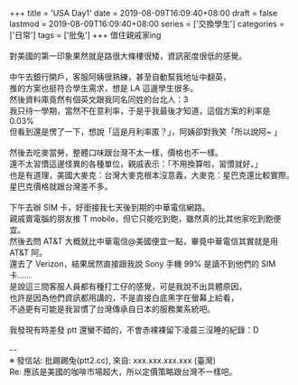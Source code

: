 +++
title = 'USA Day1'
date = 2019-08-09T16:09:40+08:00
draft = false
lastmod = 2019-08-09T16:09:40+08:00
series = ['交換學生']
categories = ['日常']
tags = ['批兔']
+++
借住親戚家ing<br>
<br>
對美國的第一印象果然就是路很大條樓很矮，資訊密度很低的感覺。<br>
<br>
中午去銀行開戶，客服阿姨很熟練，甚至自動幫我地址中翻英，<br>
推的方案也挺符合學生需求，想是 LA 這邊學生很多。<br>
然後資料庫竟然有個英文跟我同名同姓的台北人：3<br>
我只待一學期，當然不在意利率，于是乎我最後才知道，這個方案的利率是0.03%<br>
但看到還是愣了一下，想說「這是月利率匿？」，阿姨卻對我笑「所以說阿~ 」<br>
<br>
然後去吃麥當勞，整體口味跟台灣不太一樣，價格也不一樣。<br>
還不太習慣這邊怪異的各種單位，親戚表示：「不用換算啦，習慣就好。」<br>
也是有道理，美國大麥克：台灣大麥克根本沒意義，大麥克：星巴克還比較實際。<br>
星巴克價格就跟台灣差不多。<br>
<br>
下午去辦 SIM 卡，好銜接我七天後到期的中華電信網路。<br>
親戚賣電腦的朋友推 T mobile，但它只能吃到飽，雖然真的比其他家吃到飽便宜。<br>
然後去問 AT&T 大概就比中華電信@美國便宜一點，畢竟中華電信其實就是用 AT&T 阿。<br>
還去了 Verizon，結果居然直接跟我說 Sony 手機 99% 是讀不到他們的 SIM 卡......<br>
是說這三間客服人員都有種打工仔的感覺，可是我說不出具體原因，<br>
也許是因為他們資訊都用講的，不是直接白底黑字在螢幕上給看，<br>
不過更有可能是我習慣了台灣傳承自日本的服務業系統吧。<br>
<br>
我發現有時差發 ptt 還蠻不錯的，不會赤裸裸留下凌晨三沒睡的紀錄：D<br>
<br>
--<br>
※ 發信站: 批踢踢兔(ptt2.cc), 來自: xxx.xxx.xxx.xxx (臺灣)<br>
Re: 應該是美國的咖啡市場超大，所以定價策略跟台灣不一樣吧。<br>
